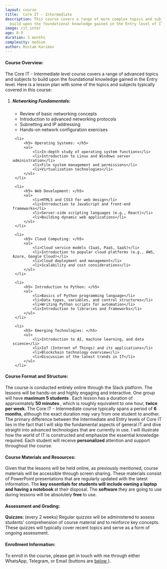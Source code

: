 ```yaml
---
layout: course
title:  Core IT - Intermediate
description: This course covers a range of more complex topics and subjects to
  build upon the foundational knowledge gained in the Entry level of IT.
image: cit_inter
age: 8-9
duration: 3 months
complexity: medium
author: Rustam Karimov
---
```

<!-- Course Overview --> 
 <h4><i class="fa-regular fa-eye" style="color: #000000;"></i> Course Overview: </h4> 
 <p>The Core IT - Intermediate level course covers a range of advanced topics and subjects to build upon the 
     foundational knowledge gained in the Entry level. Here is a lesson plan with some of the topics and 
     subjects typically covered in this course: 
 </p> 
 <ol> 
     <li> 
         <h5> Networking Fundamentals: </h5> 
         <ul> 
             <li>Review of basic networking concepts</li> 
             <li>Introduction to advanced networking protocols</li> 
             <li>Subnetting and IP addressing</li> 
             <li>Hands-on network configuration exercises</li> 
         </ul> 
     </li> 

     <li> 
         <h5> Operating Systems: </h5> 
         <ul> 
             <li>In-depth study of operating system functions</li> 
             <li>Introduction to Linux and Windows server administration</li> 
             <li>File system management and permissions</li> 
             <li>Virtualization technologies</li> 
         </ul> 
     </li> 

     <li> 
         <h5> Web Development: </h5> 
         <ul> 
             <li>HTML5 and CSS3 for web design</li> 
             <li>Introduction to JavaScript and front-end frameworks</li> 
             <li>Server-side scripting languages (e.g., React)</li> 
             <li>Building dynamic web applications</li> 
         </ul> 
     </li> 

     <li> 
         <h5> Cloud Computing: </h5> 
         <ul> 
             <li>Cloud service models (IaaS, PaaS, SaaS)</li> 
             <li>Introduction to popular cloud platforms (e.g., AWS, Azure, Google Cloud)</li> 
             <li>Cloud deployment and management</li> 
             <li>Scalability and cost considerations</li> 
         </ul> 
     </li> 

     <li> 
         <h5> Introduction to Python: </h5> 
         <ul> 
             <li>Basics of Python programming language</li> 
             <li>Data types, variables, and control structures</li> 
             <li>Writing Python scripts for automation</li> 
             <li>Introduction to libraries and frameworks</li> 
         </ul> 
     </li> 

     <li> 
         <h5> Emerging Technologies: </h5> 
         <ul> 
             <li>Introduction to AI, machine learning, and data science</li> 
             <li>IoT (Internet of Things) and its applications</li> 
             <li>Blockchain technology overview</li> 
             <li>Discussion of the latest trends in IT</li> 
         </ul> 
     </li> 
 </ol> 

 <!-- Course Format and Structure --> 
 <h4><i class="fa-solid fa-computer"></i> Course Format and Structure: </h4> 
 <p> 
     The course is conducted entirely online through the Slack platform. The lessons will be hands-on and 
     highly engaging and interactive. One group will have <b> maximum 5 students </b>. 
     Each lesson has a duration of approximately <b> 50 minutes </b>, which is roughly equivalent to one 
     hour, 
     <b>twice per week</b>. 
     The Core IT - Intermediate course typically spans a period of <b>6 months</b>, although the exact 
     duration may vary 
     from one student to another. 
     The primary difference between the Intermediate and Entry levels of Core IT lies in the fact that I 
     will skip the fundamental aspects of general IT and dive straight into advanced technologies that are 
     currently in use. I will illustrate how the world of IT is constructed and emphasize the essential 
     knowledge required. 
     Each student will receive <b> personalized </b> attention and support throughout the course. 
 </p> 

 <!-- Course Materials and Resources --> 
 <h4><i class="fa-solid fa-book"></i> Course Materials and Resources: </h4> 
 <p> Given that the lessons will be held online, as previously mentioned, course materials will be accessible 
     through 
     screen sharing. These materials consist of PowerPoint presentations that are regularly updated with the 
     latest information. The <b> key essentials for students will include owning a laptop and having a 
         notebook </b> 
     at their disposal. The <b> software </b> they are going to use during lessons will be absolutely <b> 
         free </b> to use.</p> 

 <!-- Assessment and Grading --> 
 <h4><i class="fa-solid fa-cubes-stacked"></i> Assessment and Grading: </h4> 
 <p><b> Quizzes: </b> (every 2 weeks) Regular quizzes will be administered to assess students' comprehension 
     of course material and 
     to reinforce key concepts. These quizzes will typically cover recent topics and serve as a form of 
     ongoing assessment. 
 </p> 

 <!-- Enrollment Information --> 
 <h4><i class="fa-solid fa-hat-wizard"></i> Enrollment Information: </h4> 
 <p> To enroll in the course, please get in touch with me through either WhatsApp, Telegram, or Email 
     (buttons are <a href="#connect"> below </a>).</p>